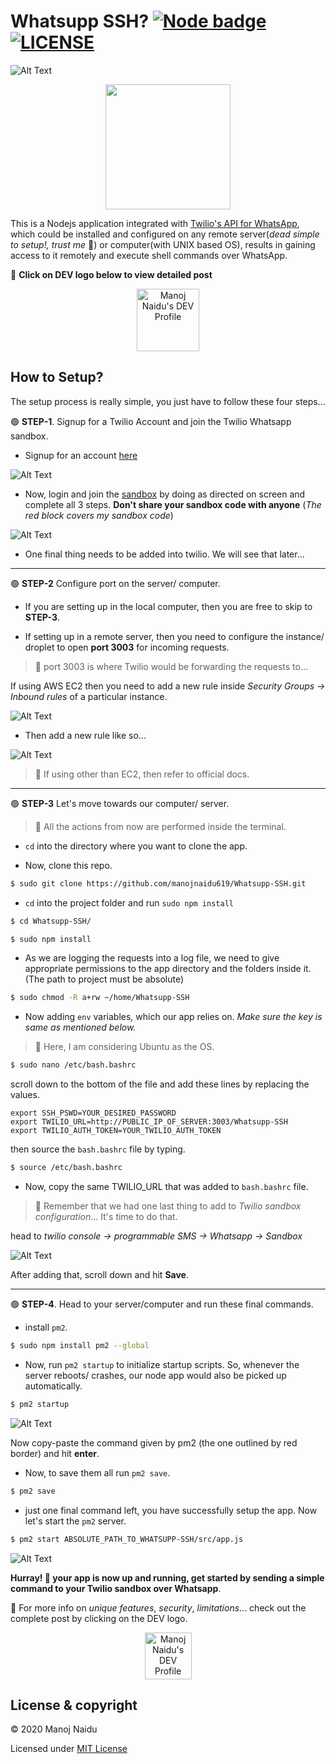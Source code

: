 
# Whatsupp SSH? [![Node badge](https://img.shields.io/badge/MADE%20WITH-NODE-brightgreen.svg?style=for-the-badge)](https://nodejs.org/en/) [![LICENSE](https://img.shields.io/badge/LICENSE-MIT-green.svg?style=for-the-badge)](https://github.com/manojnaidu619/Whatsupp-SSH/blob/master/LICENSE)

![Alt Text](https://dev-to-uploads.s3.amazonaws.com/i/4io2z2u9np0dfmf8esql.jpg)

<center>
<img src="https://dev-to-uploads.s3.amazonaws.com/i/w6bhmjaksmx3qk0cf6jl.png" width="200"/>
</center>

 This is a Nodejs application integrated with [Twilio's API for WhatsApp](https://www.twilio.com/whatsapp), which could be installed and configured on any remote server(*dead simple to setup!, trust me* 🙌) or computer(with UNIX based OS), results in gaining access to it remotely and execute shell commands over WhatsApp.

📌 **Click on DEV logo below to view detailed post**

<center><a href="https://dev.to/manojnaidu619/whatsupp-ssh-accessing-ssh-over-whatsapp-2g3g">
  <img src="https://d2fltix0v2e0sb.cloudfront.net/dev-badge.svg" alt="Manoj Naidu's DEV Profile" height="100" width="100">
</a></center>
 
## How to Setup?

The setup process is really simple, you just have to follow these four steps...

🟢  **STEP-1**. Signup for a Twilio Account and join the Twilio Whatsapp sandbox.

* Signup for an account [here](https://www.twilio.com/try-twilio)

![Alt Text](https://dev-to-uploads.s3.amazonaws.com/i/wu4euy6unpglv7d7ugli.png)

* Now, login and join the [sandbox](https://www.twilio.com/console/sms/whatsapp/learn) by doing as directed on screen and complete all 3 steps. **Don't share your sandbox code with anyone** (*The red block covers my sandbox code*)

![Alt Text](https://dev-to-uploads.s3.amazonaws.com/i/2318vtr78kp5ivvkonaw.png)

* One final thing needs to be added into twilio. We will see that later...

----

🟢  **STEP-2** Configure port on the server/ computer.

* If you are setting up in the local computer, then you are free to skip to **STEP-3**.

* If setting up in a remote server, then you need to configure the instance/ droplet to open **port 3003** for incoming requests. 

> 📌 port 3003 is where Twilio would be forwarding the requests to...

If using AWS EC2 then you need to add a new rule inside *Security Groups -> Inbound rules* of a particular instance.

![Alt Text](https://dev-to-uploads.s3.amazonaws.com/i/rfcm89isdqibzqoa9mmw.png)

* Then add a new rule like so...

![Alt Text](https://dev-to-uploads.s3.amazonaws.com/i/1veh11y5k98i3iv673ah.png)

> 📌 If using other than EC2, then refer to official docs.

----

🟢  **STEP-3** Let's move towards our computer/ server.

> 📌 All the actions from now are performed inside the terminal.

* `cd` into the directory where you want to clone the app.

* Now, clone this repo.

```bash
$ sudo git clone https://github.com/manojnaidu619/Whatsupp-SSH.git
```
* `cd` into the project folder and run `sudo npm install`

```bash
$ cd Whatsupp-SSH/ 

$ sudo npm install
```
* As we are logging the requests into a log file, we need to give appropriate permissions to the app directory and the folders inside it.
(The path to project must be absolute)

```bash
$ sudo chmod -R a+rw ~/home/Whatsupp-SSH
```
* Now adding `env` variables, which our app relies on. *Make sure the key is same as mentioned below.*

> 📌 Here, I am considering Ubuntu as the OS.

```bash
$ sudo nano /etc/bash.bashrc
```
scroll down to the bottom of the file and add these lines by replacing the values.

```
export SSH_PSWD=YOUR_DESIRED_PASSWORD
export TWILIO_URL=http://PUBLIC_IP_OF_SERVER:3003/Whatsupp-SSH
export TWILIO_AUTH_TOKEN=YOUR_TWILIO_AUTH_TOKEN
```
then source the `bash.bashrc` file by typing.

```bash
$ source /etc/bash.bashrc
```
* Now, copy the same TWILIO_URL that was added to `bash.bashrc` file. 

> 📌 Remember that we had one last thing to add to *Twilio sandbox configuration*... It's time to do that.

head to *twilio console -> programmable SMS -> Whatsapp -> Sandbox* 

![Alt Text](https://dev-to-uploads.s3.amazonaws.com/i/b82ff33ai80yn0kuh4hl.png)

After adding that, scroll down and hit **Save**.

----

🟢  **STEP-4**. Head to your server/computer and run these final commands.

* install `pm2`.

```bash
$ sudo npm install pm2 --global
```

* Now, run `pm2 startup` to initialize startup scripts. So, whenever the server reboots/ crashes, our node app would also be picked up automatically.

```bash
$ pm2 startup
```

![Alt Text](https://dev-to-uploads.s3.amazonaws.com/i/yqguqyxoumm6ypjl9hrw.png)

Now copy-paste the command given by pm2 (the one outlined by red border) and hit **enter**.

* Now, to save them all run `pm2 save`.

```bash
$ pm2 save
```
* just one final command left, you have successfully setup the app. Now let's start the `pm2` server.

```bash
$ pm2 start ABSOLUTE_PATH_TO_WHATSUPP-SSH/src/app.js
```

![Alt Text](https://dev-to-uploads.s3.amazonaws.com/i/dqh1tjmg392dde1czsqu.png)

**Hurray! 🙌 your app is now up and running, get started by sending a simple command to your Twilio sandbox over Whatsapp**.

📌 For more info on *unique features*, *security*, *limitations*... check out the complete post by clicking on the DEV logo.

<center><a href="https://dev.to/manojnaidu619/whatsupp-ssh-accessing-ssh-over-whatsapp-2g3g">
  <img src="https://d2fltix0v2e0sb.cloudfront.net/dev-badge.svg" alt="Manoj Naidu's DEV Profile" height="75" width="75">
</a></center>

## License & copyright

© 2020 Manoj Naidu

Licensed under [MIT License](LICENSE)
